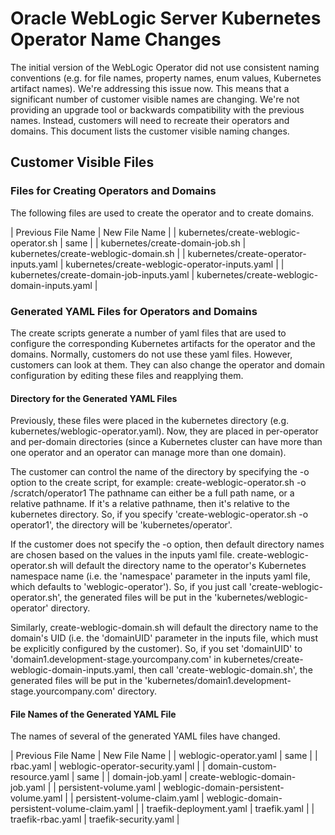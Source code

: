 # Oracle WebLogic Server Kubernetes Operator Name Changes

The initial version of the WebLogic Operator did not use consistent naming conventions (e.g. for file names, property names, enum values, Kubernetes artifact names).  We're addressing this issue now.  This means that a significant number of customer visible names are changing.  We're not providing an upgrade tool or backwards compatibility with the previous names.  Instead, customers will need to recreate their operators and domains.  This document lists the customer visible naming changes.

## Customer Visible Files

### Files for Creating Operators and Domains

The following files are used to create the operator and to create domains.

| Previous File Name | New File Name |
| kubernetes/create-weblogic-operator.sh | same |
| kubernetes/create-domain-job.sh | kubernetes/create-weblogic-domain.sh |
| kubernetes/create-operator-inputs.yaml | kubernetes/create-weblogic-operator-inputs.yaml |
| kubernetes/create-domain-job-inputs.yaml | kubernetes/create-weblogic-domain-inputs.yaml |

### Generated YAML Files for Operators and Domains

The create scripts generate a number of yaml files that are used to configure the corresponding Kubernetes artifacts for the operator and the domains.
Normally, customers do not use these yaml files.  However, customers can look at them.  They can also change the operator and domain configuration by editing these files and reapplying them.

#### Directory for the Generated YAML Files

Previously, these files were placed in the kubernetes directory (e.g. kubernetes/weblogic-operator.yaml).  Now, they are placed in per-operator and per-domain directories (since a Kubernetes cluster can have more than one operator and an operator can manage more than one domain).

The customer can control the name of the directory by specifying the -o option to the create script, for example:
  create-weblogic-operator.sh -o /scratch/operator1
The pathname can either be a full path name, or a relative pathname.  If it's a relative pathname, then it's relative to the kubernetes directory.
So, if you specify 'create-weblogic-operator.sh -o operator1', the directory will be 'kubernetes/operator'.

If the customer does not specify the -o option, then default directory names are chosen based on the values in the inputs yaml file.
create-weblogic-operator.sh will default the directory name to the operator's Kubernetes namespace name (i.e. the 'namespace' parameter in the inputs yaml file, which defaults to 'weblogic-operator'). So, if you just call 'create-weblogic-operator.sh', the generated files will be put in the 'kubernetes/weblogic-operator' directory.

Similarly, create-weblogic-domain.sh will default the directory name to the domain's UID (i.e. the 'domainUID' parameter in the inputs file, which must be explicitly configured by the customer).  So, if you set 'domainUID' to 'domain1.development-stage.yourcompany.com' in kubernetes/create-weblogic-domain-inputs.yaml, then call 'create-weblogic-domain.sh', the generated files will be put in the 'kubernetes/domain1.development-stage.yourcompany.com' directory.

#### File Names of the Generated YAML File

The names of several of the generated YAML files have changed.

| Previous File Name | New File Name |
| weblogic-operator.yaml | same |
| rbac.yaml | weblogic-operator-security.yaml |
| domain-custom-resource.yaml | same |
| domain-job.yaml | create-weblogic-domain-job.yaml |
| persistent-volume.yaml | weblogic-domain-persistent-volume.yaml |
| persistent-volume-claim.yaml | weblogic-domain-persistent-volume-claim.yaml |
| traefik-deployment.yaml | traefik.yaml |
| traefik-rbac.yaml | traefik-security.yaml |
